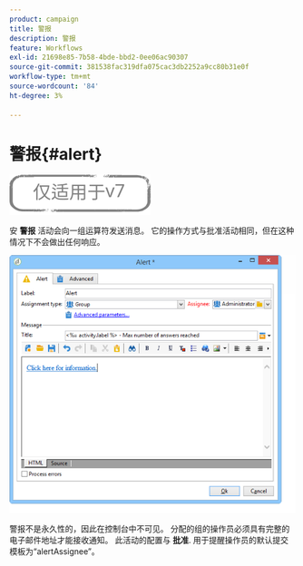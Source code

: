 ```yaml
---
product: campaign
title: 警报
description: 警报
feature: Workflows
exl-id: 21698e85-7b58-4bde-bbd2-0ee06ac90307
source-git-commit: 381538fac319dfa075cac3db2252a9cc80b31e0f
workflow-type: tm+mt
source-wordcount: '84'
ht-degree: 3%

---
```


# 警报{#alert}

![](../../assets/v7-only.svg)

安 **警报** 活动会向一组运算符发送消息。 它的操作方式与批准活动相同，但在这种情况下不会做出任何响应。

![](assets/edit_alerte.png)

警报不是永久性的，因此在控制台中不可见。 分配的组的操作员必须具有完整的电子邮件地址才能接收通知。 此活动的配置与 **批准**. 用于提醒操作员的默认提交模板为“alertAssignee”。
